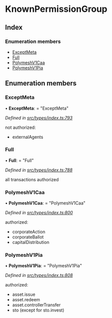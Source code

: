 # KnownPermissionGroup

## Index

### Enumeration members

* [ExceptMeta](knownpermissiongroup.md#exceptmeta)
* [Full](knownpermissiongroup.md#full)
* [PolymeshV1Caa](knownpermissiongroup.md#polymeshv1caa)
* [PolymeshV1Pia](knownpermissiongroup.md#polymeshv1pia)

## Enumeration members

### ExceptMeta

• **ExceptMeta**: = "ExceptMeta"

_Defined in_ [_src/types/index.ts:793_](https://github.com/PolymathNetwork/polymesh-sdk/blob/bf2b7a12/src/types/index.ts#L793)

not authorized:

* externalAgents

### Full

• **Full**: = "Full"

_Defined in_ [_src/types/index.ts:788_](https://github.com/PolymathNetwork/polymesh-sdk/blob/bf2b7a12/src/types/index.ts#L788)

all transactions authorized

### PolymeshV1Caa

• **PolymeshV1Caa**: = "PolymeshV1Caa"

_Defined in_ [_src/types/index.ts:800_](https://github.com/PolymathNetwork/polymesh-sdk/blob/bf2b7a12/src/types/index.ts#L800)

authorized:

* corporateAction
* corporateBallot
* capitalDistribution

### PolymeshV1Pia

• **PolymeshV1Pia**: = "PolymeshV1Pia"

_Defined in_ [_src/types/index.ts:808_](https://github.com/PolymathNetwork/polymesh-sdk/blob/bf2b7a12/src/types/index.ts#L808)

authorized:

* asset.issue
* asset.redeem
* asset.controllerTransfer
* sto \(except for sto.invest\)

